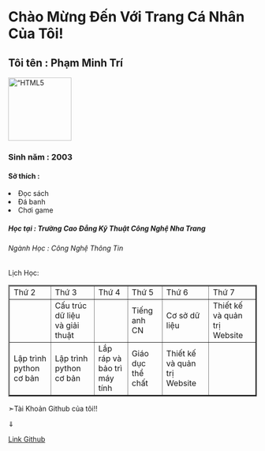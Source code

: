 <html>
<body>
               <h1>
               		Chào Mừng Đến Với Trang Cá Nhân Của Tôi! 
               </h1>
</div>
               <h2>
               		Tôi tên  : Phạm Minh Trí 
               </h2>
<img src=https://avatars.githubusercontent.com/u/92964388?v=4=w1068-h667-no?authuser=0” alt=“HTML5 Icon” style=“width:128px;height:128px;”>
               <h3>
               		Sinh năm : 2003
			   </h3>
               <h4>
               		Sở thích :
               </h4>
               <li>
               		Đọc sách
               </li>
               <li>
               		Đá banh
               </li>
               <li>
               		Chơi game
               </li>
           	   <h5>
            		Học tại : Trường Cao Đẳng Kỹ Thuật Công Nghệ Nha Trang
        	   </h5>
               <h6>
               		Ngành Học : Công Nghệ Thông Tin
              </h6>
              <h7>
              		Lịch Học:
              </h7>
              <table border="2" cellspacing="1" cellpadding="5">
    <tr>
        <td>Thứ 2</td>
        <td>Thứ 3</td>
        <td>Thứ 4</td>
        <td>Thứ 5</td>
        <td>Thứ 6</td>
        <td>Thứ 7</td>
    </tr>
    <tr>
        <td></td>
        <td>Cấu trúc dữ liệu và giải thuật</td>
        <td></td>
        <td>Tiếng anh CN</td>
        <td>Cơ sở dữ liệu</td>
        <td>Thiết kế và quản trị Website</td>
    </tr>
    <tr>
    	<td>Lập trình python cơ bản</td>
        <td>Lập trình python cơ bản</td>
        <td>Lắp ráp và bảo trì máy tính</td>
        <td>Giáo dục thể chất</td>
        <td>Thiết kế và quản trị Website</td>
        <td></td>
    </tr>
</table>
  </div>
     
  <div class="a">
      <p> ➣Tài Khoản Github của tôi!!</p>
      <p>⇓<p>
      <a href= "https://github.com/PhamMinhTri20" > Link Github </a>
  </div>
  
</body>
</html>
